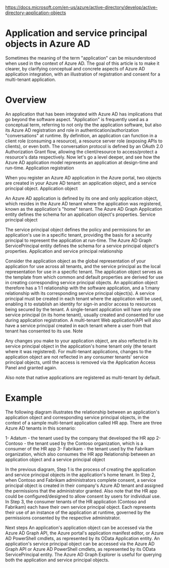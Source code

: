 https://docs.microsoft.com/en-us/azure/active-directory/develop/active-directory-application-objects

# Application and service principal objects in Azure AD

Sometimes the meaning of the term "application" can be misunderstood when used in the context of Azure AD. The goal of this article is to make it clearer, by clarifying conceptual and concrete aspects of Azure AD application integration, with an illustration of registration and consent for a multi-tenant application.

# Overview

An application that has been integrated with Azure AD has implications that go beyond the software aspect. "Application" is frequently used as a conceptual term, referring to not only the the application software, but also its Azure AD registration and role in authentication/authorization "conversations" at runtime. By definition, an application can function in a client role (consuming a resource), a resource server role (exposing APIs to clients), or even both. The conversation protocol is defined by an OAuth 2.0 Authorization Grant flow, allowing the client/resource to access/protect a resource's data respectively. Now let's go a level deeper, and see how the Azure AD application model represents an application at design-time and run-time.
Application registration

When you register an Azure AD application in the Azure portal, two objects are created in your Azure AD tenant: an application object, and a service principal object.
Application object

An Azure AD application is defined by its one and only application object, which resides in the Azure AD tenant where the application was registered, known as the application's "home" tenant. The Azure AD Graph Application entity defines the schema for an application object's properties.
Service principal object

The service principal object defines the policy and permissions for an application's use in a specific tenant, providing the basis for a security principal to represent the application at run-time. The Azure AD Graph ServicePrincipal entity defines the schema for a service principal object's properties.
Application and service principal relationship

Consider the application object as the global representation of your application for use across all tenants, and the service principal as the local representation for use in a specific tenant. The application object serves as the template from which common and default properties are derived for use in creating corresponding service principal objects. An application object therefore has a 1:1 relationship with the software application, and a 1:many relationship with its corresponding service principal object(s).
A service principal must be created in each tenant where the application will be used, enabling it to establish an identity for sign-in and/or access to resources being secured by the tenant. A single-tenant application will have only one service principal (in its home tenant), usually created and consented for use during application registration. A multi-tenant Web application/API will also have a service principal created in each tenant where a user from that tenant has consented to its use.
Note

Any changes you make to your application object, are also reflected in its service principal object in the application's home tenant only (the tenant where it was registered). For multi-tenant applications, changes to the application object are not reflected in any consumer tenants' service principal objects, until the access is removed via the Application Access Panel and granted again. 

Also note that native applications are registered as multi-tenant by default.

# Example

The following diagram illustrates the relationship between an application's application object and corresponding service principal objects, in the context of a sample multi-tenant application called HR app. There are three Azure AD tenants in this scenario:

1- Adatum - the tenant used by the company that developed the HR app
2- Contoso - the tenant used by the Contoso organization, which is a consumer of the HR app
3- Fabrikam - the tenant used by the Fabrikam organization, which also consumes the HR app Relationship between an application object and a service principal object

In the previous diagram, 
Step 1 is the process of creating the application and service principal objects in the application's home tenant.
In Step 2, when Contoso and Fabrikam administrators complete consent, a service principal object is created in their company's Azure AD tenant and assigned the permissions that the administrator granted. Also note that the HR app could be configured/designed to allow consent by users for individual use.
In Step 3, the consumer tenants of the HR application (Contoso and Fabrikam) each have their own service principal object. Each represents their use of an instance of the application at runtime, governed by the permissions consented by the respective administrator.

Next steps
An application's application object can be accessed via the Azure AD Graph API, the Azure portal's application manifest editor, or Azure AD PowerShell cmdlets, as represented by its OData Application entity.
An application's service principal object can be accessed via the Azure AD Graph API or Azure AD PowerShell cmdlets, as represented by its OData ServicePrincipal entity.
The Azure AD Graph Explorer is useful for querying both the application and service principal objects.
